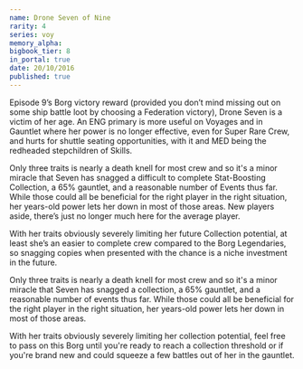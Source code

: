 ```yaml
---
name: Drone Seven of Nine
rarity: 4
series: voy
memory_alpha:
bigbook_tier: 8
in_portal: true
date: 20/10/2016
published: true
---
```


Episode 9’s Borg victory reward (provided you don’t mind missing out on some ship battle loot by choosing a Federation victory), Drone Seven is a victim of her age. An ENG primary is more useful on Voyages and in Gauntlet where her power is no longer effective, even for Super Rare Crew, and hurts for shuttle seating opportunities, with it and MED being the redheaded stepchildren of Skills.

Only three traits is nearly a death knell for most crew and so it's a minor miracle that Seven has snagged a difficult to complete Stat-Boosting Collection, a 65% gauntlet, and a reasonable number of Events thus far. While those could all be beneficial for the right player in the right situation, her years-old power lets her down in most of those areas. New players aside, there’s just no longer much here for the average player.

With her traits obviously severely limiting her future Collection potential, at least she’s an easier to complete crew compared to the Borg Legendaries, so snagging copies when presented with the chance is a niche investment in the future.

Only three traits is nearly a death knell for most crew and so it's a minor miracle that Seven has snagged a collection, a 65% gauntlet, and a reasonable number of events thus far. While those could all be beneficial for the right player in the right situation, her years-old power lets her down in most of those areas.

With her traits obviously severely limiting her collection potential, feel free to pass on this Borg until you're ready to reach a collection threshold or if you're brand new and could squeeze a few battles out of her in the gauntlet.
